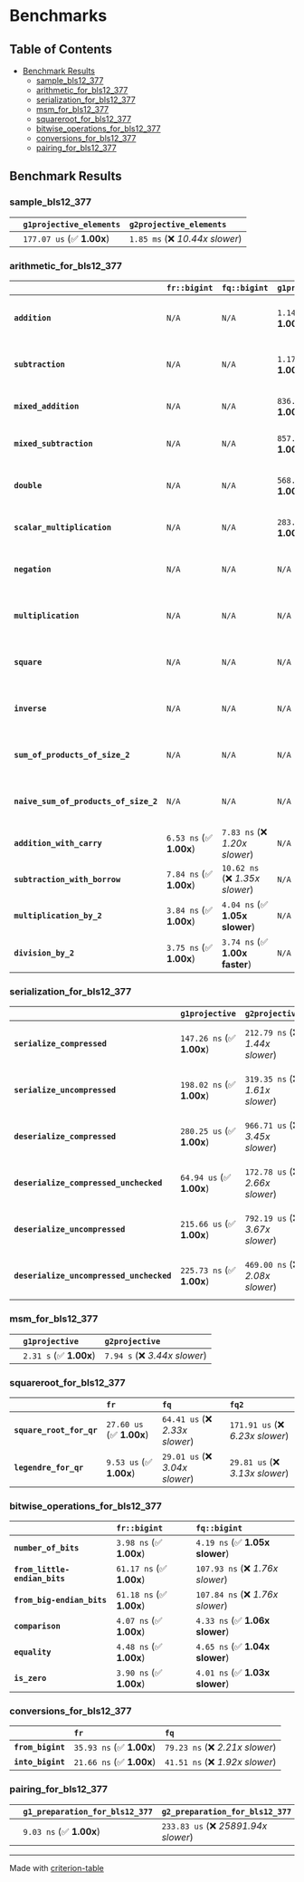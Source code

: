 # Benchmarks

## Table of Contents

- [Benchmark Results](#benchmark-results)
    - [sample_bls12_377](#sample_bls12_377)
    - [arithmetic_for_bls12_377](#arithmetic_for_bls12_377)
    - [serialization_for_bls12_377](#serialization_for_bls12_377)
    - [msm_for_bls12_377](#msm_for_bls12_377)
    - [squareroot_for_bls12_377](#squareroot_for_bls12_377)
    - [bitwise_operations_for_bls12_377](#bitwise_operations_for_bls12_377)
    - [conversions_for_bls12_377](#conversions_for_bls12_377)
    - [pairing_for_bls12_377](#pairing_for_bls12_377)

## Benchmark Results

### sample_bls12_377

|        | `g1projective_elements`          | `g2projective_elements`           |
|:-------|:---------------------------------|:--------------------------------- |
|        | `177.07 us` (✅ **1.00x**)        | `1.85 ms` (❌ *10.44x slower*)     |

### arithmetic_for_bls12_377

|                                       | `fr::bigint`            | `fq::bigint`                    | `g1projective`            | `g2projective`                 | `fq2`                             | `fq12`                            | `fq`                             | `fr`                              |
|:--------------------------------------|:------------------------|:--------------------------------|:--------------------------|:-------------------------------|:----------------------------------|:----------------------------------|:---------------------------------|:--------------------------------- |
| **`addition`**                        | `N/A`                   | `N/A`                           | `1.14 us` (✅ **1.00x**)   | `4.44 us` (❌ *3.91x slower*)   | `27.09 ns` (🚀 **41.91x faster**)  | `177.17 ns` (🚀 **6.41x faster**)  | `19.30 ns` (🚀 **58.82x faster**) | `8.30 ns` (🚀 **136.83x faster**)  |
| **`subtraction`**                     | `N/A`                   | `N/A`                           | `1.17 us` (✅ **1.00x**)   | `4.49 us` (❌ *3.84x slower*)   | `27.33 ns` (🚀 **42.82x faster**)  | `172.33 ns` (🚀 **6.79x faster**)  | `15.65 ns` (🚀 **74.77x faster**) | `8.62 ns` (🚀 **135.75x faster**)  |
| **`mixed_addition`**                  | `N/A`                   | `N/A`                           | `836.34 ns` (✅ **1.00x**) | `3.18 us` (❌ *3.80x slower*)   | `N/A`                             | `N/A`                             | `N/A`                            | `N/A`                             |
| **`mixed_subtraction`**               | `N/A`                   | `N/A`                           | `857.74 ns` (✅ **1.00x**) | `3.21 us` (❌ *3.74x slower*)   | `N/A`                             | `N/A`                             | `N/A`                            | `N/A`                             |
| **`double`**                          | `N/A`                   | `N/A`                           | `568.77 ns` (✅ **1.00x**) | `2.07 us` (❌ *3.64x slower*)   | `12.88 ns` (🚀 **44.14x faster**)  | `99.24 ns` (🚀 **5.73x faster**)   | `7.48 ns` (🚀 **76.07x faster**)  | `9.11 ns` (🚀 **62.44x faster**)   |
| **`scalar_multiplication`**           | `N/A`                   | `N/A`                           | `283.94 us` (✅ **1.00x**) | `1.06 ms` (❌ *3.74x slower*)   | `N/A`                             | `N/A`                             | `N/A`                            | `N/A`                             |
| **`negation`**                        | `N/A`                   | `N/A`                           | `N/A`                     | `N/A`                          | `22.62 ns` (❌ *3.80x slower*)     | `107.45 ns` (❌ *18.07x slower*)   | `16.75 ns` (❌ *2.82x slower*)    | `5.95 ns` (✅ **1.00x**)           |
| **`multiplication`**                  | `N/A`                   | `N/A`                           | `N/A`                     | `N/A`                          | `267.40 ns` (❌ *7.17x slower*)    | `6.66 us` (❌ *178.51x slower*)    | `71.06 ns` (❌ *1.91x slower*)    | `37.30 ns` (✅ **1.00x**)          |
| **`square`**                          | `N/A`                   | `N/A`                           | `N/A`                     | `N/A`                          | `249.30 ns` (❌ *7.86x slower*)    | `4.68 us` (❌ *147.65x slower*)    | `59.20 ns` (❌ *1.87x slower*)    | `31.72 ns` (✅ **1.00x**)          |
| **`inverse`**                         | `N/A`                   | `N/A`                           | `N/A`                     | `N/A`                          | `13.60 us` (❌ *2.14x slower*)     | `24.95 us` (❌ *3.92x slower*)     | `13.28 us` (❌ *2.09x slower*)    | `6.37 us` (✅ **1.00x**)           |
| **`sum_of_products_of_size_2`**       | `N/A`                   | `N/A`                           | `N/A`                     | `N/A`                          | `570.19 ns` (❌ *10.74x slower*)   | `13.56 us` (❌ *255.41x slower*)   | `112.20 ns` (❌ *2.11x slower*)   | `53.11 ns` (✅ **1.00x**)          |
| **`naive_sum_of_products_of_size_2`** | `N/A`                   | `N/A`                           | `N/A`                     | `N/A`                          | `554.46 ns` (❌ *6.97x slower*)    | `13.46 us` (❌ *169.16x slower*)   | `156.80 ns` (❌ *1.97x slower*)   | `79.57 ns` (✅ **1.00x**)          |
| **`addition_with_carry`**             | `6.53 ns` (✅ **1.00x**) | `7.83 ns` (❌ *1.20x slower*)    | `N/A`                     | `N/A`                          | `N/A`                             | `N/A`                             | `N/A`                            | `N/A`                             |
| **`subtraction_with_borrow`**         | `7.84 ns` (✅ **1.00x**) | `10.62 ns` (❌ *1.35x slower*)   | `N/A`                     | `N/A`                          | `N/A`                             | `N/A`                             | `N/A`                            | `N/A`                             |
| **`multiplication_by_2`**             | `3.84 ns` (✅ **1.00x**) | `4.04 ns` (✅ **1.05x slower**)  | `N/A`                     | `N/A`                          | `N/A`                             | `N/A`                             | `N/A`                            | `N/A`                             |
| **`division_by_2`**                   | `3.75 ns` (✅ **1.00x**) | `3.74 ns` (✅ **1.00x faster**)  | `N/A`                     | `N/A`                          | `N/A`                             | `N/A`                             | `N/A`                            | `N/A`                             |

### serialization_for_bls12_377

|                                          | `g1projective`            | `g2projective`                   | `fr`                               | `fq`                               | `fq2`                               | `fq12`                            |
|:-----------------------------------------|:--------------------------|:---------------------------------|:-----------------------------------|:-----------------------------------|:------------------------------------|:--------------------------------- |
| **`serialize_compressed`**               | `147.26 ns` (✅ **1.00x**) | `212.79 ns` (❌ *1.44x slower*)   | `27.99 ns` (🚀 **5.26x faster**)    | `50.13 ns` (🚀 **2.94x faster**)    | `100.38 ns` (✅ **1.47x faster**)    | `631.30 ns` (❌ *4.29x slower*)    |
| **`serialize_uncompressed`**             | `198.02 ns` (✅ **1.00x**) | `319.35 ns` (❌ *1.61x slower*)   | `27.74 ns` (🚀 **7.14x faster**)    | `50.17 ns` (🚀 **3.95x faster**)    | `100.39 ns` (🚀 **1.97x faster**)    | `630.02 ns` (❌ *3.18x slower*)    |
| **`deserialize_compressed`**             | `280.25 us` (✅ **1.00x**) | `966.71 us` (❌ *3.45x slower*)   | `46.39 ns` (🚀 **6041.41x faster**) | `95.56 ns` (🚀 **2932.66x faster**) | `207.41 ns` (🚀 **1351.20x faster**) | `1.27 us` (🚀 **220.72x faster**)  |
| **`deserialize_compressed_unchecked`**   | `64.94 us` (✅ **1.00x**)  | `172.78 us` (❌ *2.66x slower*)   | `46.40 ns` (🚀 **1399.72x faster**) | `95.57 ns` (🚀 **679.53x faster**)  | `207.39 ns` (🚀 **313.14x faster**)  | `1.27 us` (🚀 **51.12x faster**)   |
| **`deserialize_uncompressed`**           | `215.66 us` (✅ **1.00x**) | `792.19 us` (❌ *3.67x slower*)   | `46.34 ns` (🚀 **4653.59x faster**) | `95.58 ns` (🚀 **2256.27x faster**) | `207.10 ns` (🚀 **1041.31x faster**) | `1.27 us` (🚀 **169.90x faster**)  |
| **`deserialize_uncompressed_unchecked`** | `225.73 ns` (✅ **1.00x**) | `469.00 ns` (❌ *2.08x slower*)   | `46.34 ns` (🚀 **4.87x faster**)    | `95.57 ns` (🚀 **2.36x faster**)    | `207.07 ns` (✅ **1.09x faster**)    | `1.27 us` (❌ *5.63x slower*)      |

### msm_for_bls12_377

|        | `g1projective`          | `g2projective`                 |
|:-------|:------------------------|:------------------------------ |
|        | `2.31 s` (✅ **1.00x**)  | `7.94 s` (❌ *3.44x slower*)    |

### squareroot_for_bls12_377

|                          | `fr`                     | `fq`                            | `fq2`                             |
|:-------------------------|:-------------------------|:--------------------------------|:--------------------------------- |
| **`square_root_for_qr`** | `27.60 us` (✅ **1.00x**) | `64.41 us` (❌ *2.33x slower*)   | `171.91 us` (❌ *6.23x slower*)    |
| **`legendre_for_qr`**    | `9.53 us` (✅ **1.00x**)  | `29.01 us` (❌ *3.04x slower*)   | `29.81 us` (❌ *3.13x slower*)     |

### bitwise_operations_for_bls12_377

|                               | `fr::bigint`             | `fq::bigint`                      |
|:------------------------------|:-------------------------|:--------------------------------- |
| **`number_of_bits`**          | `3.98 ns` (✅ **1.00x**)  | `4.19 ns` (✅ **1.05x slower**)    |
| **`from_little-endian_bits`** | `61.17 ns` (✅ **1.00x**) | `107.93 ns` (❌ *1.76x slower*)    |
| **`from_big-endian_bits`**    | `61.18 ns` (✅ **1.00x**) | `107.84 ns` (❌ *1.76x slower*)    |
| **`comparison`**              | `4.07 ns` (✅ **1.00x**)  | `4.33 ns` (✅ **1.06x slower**)    |
| **`equality`**                | `4.48 ns` (✅ **1.00x**)  | `4.65 ns` (✅ **1.04x slower**)    |
| **`is_zero`**                 | `3.90 ns` (✅ **1.00x**)  | `4.01 ns` (✅ **1.03x slower**)    |

### conversions_for_bls12_377

|                   | `fr`                     | `fq`                             |
|:------------------|:-------------------------|:-------------------------------- |
| **`from_bigint`** | `35.93 ns` (✅ **1.00x**) | `79.23 ns` (❌ *2.21x slower*)    |
| **`into_bigint`** | `21.66 ns` (✅ **1.00x**) | `41.51 ns` (❌ *1.92x slower*)    |

### pairing_for_bls12_377

|        | `g1_preparation_for_bls12_377`          | `g2_preparation_for_bls12_377`          | `miller_loop_for_bls12_377`          | `final_exponentiation_for_bls12_377`          | `full_pairing_for_bls12_377`           |
|:-------|:----------------------------------------|:----------------------------------------|:-------------------------------------|:----------------------------------------------|:-------------------------------------- |
|        | `9.03 ns` (✅ **1.00x**)                 | `233.83 us` (❌ *25891.94x slower*)      | `620.08 us` (❌ *68661.54x slower*)   | `1.16 ms` (❌ *128847.17x slower*)             | `2.04 ms` (❌ *225904.43x slower*)      |

---
Made with [criterion-table](https://github.com/nu11ptr/criterion-table)

